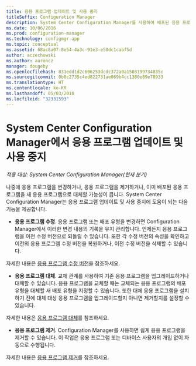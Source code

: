 ```yaml
---
title: 응용 프로그램 업데이트 및 사용 중지
titleSuffix: Configuration Manager
description: System Center Configuration Manager를 사용하여 배포된 응용 프로그램을 수정, 대체 또는 제거합니다.
ms.date: 10/06/2016
ms.prod: configuration-manager
ms.technology: configmgr-app
ms.topic: conceptual
ms.assetid: 68ac8a07-8e54-4a3c-91e3-e50dc1cabf5d
author: aczechowski
ms.author: aaroncz
manager: dougeby
ms.openlocfilehash: 831edd1d2c606253dcdc372a0a1503199734835c
ms.sourcegitcommit: 0b0c2735c4ed822731ae069b4cc1380e89e78933
ms.translationtype: HT
ms.contentlocale: ko-KR
ms.lasthandoff: 05/03/2018
ms.locfileid: "32331593"
---
```

# <a name="update-and-retire-applications-with-system-center-configuration-manager"></a>System Center Configuration Manager에서 응용 프로그램 업데이트 및 사용 중지

*적용 대상: System Center Configuration Manager(현재 분기)*


나중에 응용 프로그램을 변경하거나, 응용 프로그램을 제거하거나, 이미 배포된 응용 프로그램을 새 응용 프로그램으로 대체할 가능성이 큽니다. System Center Configuration Manager는 응용 프로그램 업데이트 및 사용 중지에 도움이 되는 다음 기능을 제공합니다.  

-   **응용 프로그램 수정**. 응용 프로그램 또는 배포 유형을 변경하면 Configuration Manager에서 이러한 변경 내용의 기록을 유지 관리합니다. 언제든지 응용 프로그램을 이전 수정 버전으로 되돌릴 수 있습니다. 또한 각 수정 버전의 속성을 확인하고 이전의 응용 프로그램 수정 버전을 복원하거나, 이전 수정 버전을 삭제할 수 있습니다.  

  자세한 내용은 [응용 프로그램 수정 버전](revise-and-supersede-applications.md#application-revisions)을 참조하세요.  

-   **응용 프로그램 대체**. 교체 관계를 사용하여 기존 응용 프로그램을 업그레이드하거나 대체할 수 있습니다. 응용 프로그램을 교체할 때는 교체되는 응용 프로그램의 배포 유형을 대체할 새 배포 유형을 지정할 수 있습니다. 또한 대체 응용 프로그램을 설치하기 전에 대체 대상 응용 프로그램을 업그레이드할지 아니면 제거할지를 설정할 수 있습니다.  

  자세한 내용은 [응용 프로그램 대체](revise-and-supersede-applications.md#application-supersedence)를 참조하세요.  

-   **응용 프로그램 제거**. Configuration Manager를 사용하면 쉽게 응용 프로그램을 제거할 수 있습니다. 이 작업은 응용 프로그램 또는 디바이스 사용자의 개입 없이 자동으로 수행됩니다.  

  자세한 내용은 [응용 프로그램 제거](uninstall-applications.md)를 참조하세요.  
